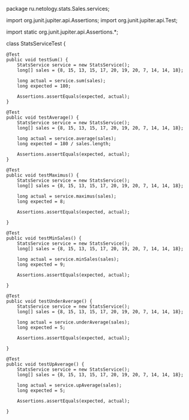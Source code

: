 package ru.netology.stats.Sales.services;

import org.junit.jupiter.api.Assertions;
import org.junit.jupiter.api.Test;

import static org.junit.jupiter.api.Assertions.*;

class StatsServiceTest {


    @Test
    public void testSum() {
        StatsService service = new StatsService();
        long[] sales = {8, 15, 13, 15, 17, 20, 19, 20, 7, 14, 14, 18};

        long actual = service.sum(sales);
        long expected = 180;

        Assertions.assertEquals(expected, actual);
    }

    @Test
    public void testAverage() {
        StatsService service = new StatsService();
        long[] sales = {8, 15, 13, 15, 17, 20, 19, 20, 7, 14, 14, 18};

        long actual = service.average(sales);
        long expected = 180 / sales.length;

        Assertions.assertEquals(expected, actual);
    }

    @Test
    public void testMaximus() {
        StatsService service = new StatsService();
        long[] sales = {8, 15, 13, 15, 17, 20, 19, 20, 7, 14, 14, 18};

        long actual = service.maximus(sales);
        long expected = 8;

        Assertions.assertEquals(expected, actual);

    }

    @Test
    public void testMinSales() {
        StatsService service = new StatsService();
        long[] sales = {8, 15, 13, 15, 17, 20, 19, 20, 7, 14, 14, 18};

        long actual = service.minSales(sales);
        long expected = 9;

        Assertions.assertEquals(expected, actual);

    }

    @Test
    public void testUnderAverage() {
        StatsService service = new StatsService();
        long[] sales = {8, 15, 13, 15, 17, 20, 19, 20, 7, 14, 14, 18};

        long actual = service.underAverage(sales);
        long expected = 5;

        Assertions.assertEquals(expected, actual);

    }

    @Test
    public void testUpAverage() {
        StatsService service = new StatsService();
        long[] sales = {8, 15, 13, 15, 17, 20, 19, 20, 7, 14, 14, 18};

        long actual = service.upAverage(sales);
        long expected = 5;

        Assertions.assertEquals(expected, actual);

    }